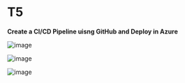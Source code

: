 # T5

**Create a CI/CD Pipeline uisng GitHub and Deploy in Azure**

![image](https://github.com/eswarganesan/Eswar_Task/assets/104221146/dbf28321-7e43-4f21-ae04-accaf073c4b1)


![image](https://github.com/eswarganesan/Eswar_Task/assets/104221146/1be2390c-5a1e-449b-ae83-97463a92d71c)


![image](https://github.com/eswarganesan/Eswar_Task/assets/104221146/59b842ae-0672-4c15-948f-384145375df0)

